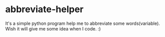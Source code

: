 # abbreviate-helper
It's a simple python program help me to abbreviate some words(variable).
Wish it will give me some idea when I code. :)
